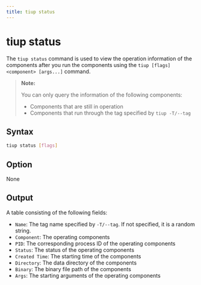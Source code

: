```yaml
---
title: tiup status
---
```


# tiup status

The `tiup status` command is used to view the operation information of the components after you run the components using the `tiup [flags] <component> [args...]` command.

> **Note:**
>
> You can only query the information of the following components:
>
> - Components that are still in operation
> - Components that run through the tag specified by `tiup -T/--tag`

## Syntax

```sh
tiup status [flags]
```

## Option

None

## Output

A table consisting of the following fields:

- `Name`: The tag name specified by `-T/--tag`. If not specified, it is a random string.
- `Component`: The operating components
- `PID`: The corresponding process ID of the operating components
- `Status`: The status of the operating components
- `Created Time`: The starting time of the components
- `Directory`: The data directory of the components
- `Binary`: The binary file path of the components
- `Args`: The starting arguments of the operating components
